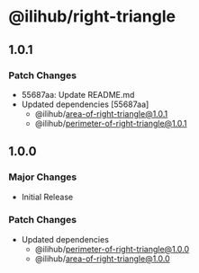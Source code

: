 # @ilihub/right-triangle

## 1.0.1

### Patch Changes

- 55687aa: Update README.md
- Updated dependencies [55687aa]
  - @ilihub/area-of-right-triangle@1.0.1
  - @ilihub/perimeter-of-right-triangle@1.0.1

## 1.0.0

### Major Changes

- Initial Release

### Patch Changes

- Updated dependencies
  - @ilihub/perimeter-of-right-triangle@1.0.0
  - @ilihub/area-of-right-triangle@1.0.0
